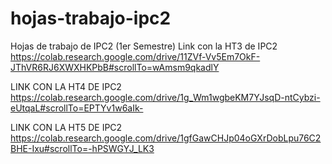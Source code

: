 # hojas-trabajo-ipc2
Hojas de trabajo de IPC2 (1er Semestre)
Link con la HT3 de IPC2
https://colab.research.google.com/drive/11ZVf-Vv5Em7OkF-JThVR6RJ6XWXHKPbB#scrollTo=wAmsm9qkadlY


LINK CON LA HT4 DE IPC2 
https://colab.research.google.com/drive/1g_Wm1wgbeKM7YJsqD-ntCybzi-eUtqaL#scrollTo=EPTYv1w6aIk-

LINK CON LA HT5 DE IPC2
https://colab.research.google.com/drive/1gfGawCHJp04oGXrDobLpu76C2BHE-Ixu#scrollTo=-hPSWGYJ_LK3
